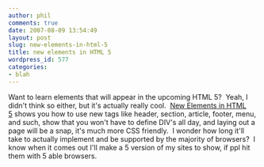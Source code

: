 ```yaml
---
author: phil
comments: true
date: 2007-08-09 13:54:49
layout: post
slug: new-elements-in-html-5
title: new elements in HTML 5
wordpress_id: 577
categories:
- blah
---
```


Want to learn elements that will appear in the upcoming HTML 5?  Yeah, I didn't think so either, but it's actually really cool.  [New Elements in HTML 5](http://www.ibm.com/developerworks/library/x-html5/?ca=dgr-lnxw01NewHTML) shows you how to use new tags like header, section, article, footer, menu, and such, show that you won't have to define DIV's all day, and laying out a page will be a snap, it's much more CSS friendly.  I wonder how long it'll take to actually implement and be supported by the majority of browsers?  I know when it comes out I'll make a 5 version of my sites to show, if ppl hit them with 5 able browsers.
